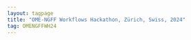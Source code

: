 ```yaml
---
layout: tagpage
title: "OME-NGFF Workflows Hackathon, Zürich, Swiss, 2024"
tag: OMENGFFWH24
---
```

